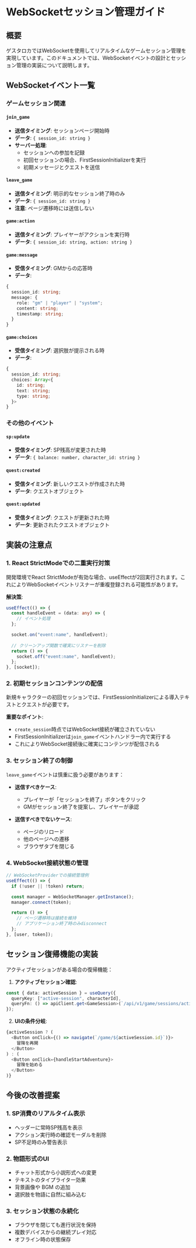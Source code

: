 # WebSocketセッション管理ガイド

## 概要
ゲスタロカではWebSocketを使用してリアルタイムなゲームセッション管理を実現しています。このドキュメントでは、WebSocketイベントの設計とセッション管理の実装について説明します。

## WebSocketイベント一覧

### ゲームセッション関連

#### `join_game`
- **送信タイミング**: セッションページ開始時
- **データ**: `{ session_id: string }`
- **サーバー処理**:
  - セッションへの参加を記録
  - 初回セッションの場合、FirstSessionInitializerを実行
  - 初期メッセージとクエストを送信

#### `leave_game`
- **送信タイミング**: 明示的なセッション終了時のみ
- **データ**: `{ session_id: string }`
- **注意**: ページ遷移時には送信しない

#### `game:action`
- **送信タイミング**: プレイヤーがアクションを実行時
- **データ**: `{ session_id: string, action: string }`

#### `game:message`
- **受信タイミング**: GMからの応答時
- **データ**: 
```typescript
{
  session_id: string;
  message: {
    role: "gm" | "player" | "system";
    content: string;
    timestamp: string;
  }
}
```

#### `game:choices`
- **受信タイミング**: 選択肢が提示される時
- **データ**: 
```typescript
{
  session_id: string;
  choices: Array<{
    id: string;
    text: string;
    type: string;
  }>
}
```

### その他のイベント

#### `sp:update`
- **受信タイミング**: SP残高が変更された時
- **データ**: `{ balance: number, character_id: string }`

#### `quest:created`
- **受信タイミング**: 新しいクエストが作成された時
- **データ**: クエストオブジェクト

#### `quest:updated`
- **受信タイミング**: クエストが更新された時
- **データ**: 更新されたクエストオブジェクト

## 実装の注意点

### 1. React StrictModeでの二重実行対策

開発環境でReact StrictModeが有効な場合、useEffectが2回実行されます。これによりWebSocketイベントリスナーが重複登録される可能性があります。

**解決策**:
```typescript
useEffect(() => {
  const handleEvent = (data: any) => {
    // イベント処理
  };

  socket.on("event:name", handleEvent);
  
  // クリーンアップ関数で確実にリスナーを削除
  return () => {
    socket.off("event:name", handleEvent);
  };
}, [socket]);
```

### 2. 初期セッションコンテンツの配信

新規キャラクターの初回セッションでは、FirstSessionInitializerによる導入テキストとクエストが必要です。

**重要なポイント**:
- `create_session`時点ではWebSocket接続が確立されていない
- FirstSessionInitializerは`join_game`イベントハンドラー内で実行する
- これによりWebSocket接続後に確実にコンテンツが配信される

### 3. セッション終了の制御

`leave_game`イベントは慎重に扱う必要があります：

- **送信すべきケース**:
  - プレイヤーが「セッションを終了」ボタンをクリック
  - GMがセッション終了を提案し、プレイヤーが承認

- **送信すべきでないケース**:
  - ページのリロード
  - 他のページへの遷移
  - ブラウザタブを閉じる

### 4. WebSocket接続状態の管理

```typescript
// WebSocketProviderでの接続管理例
useEffect(() => {
  if (!user || !token) return;

  const manager = WebSocketManager.getInstance();
  manager.connect(token);

  return () => {
    // ページ遷移時は接続を維持
    // アプリケーション終了時のみdisconnect
  };
}, [user, token]);
```

## セッション復帰機能の実装

アクティブセッションがある場合の復帰機能：

1. **アクティブセッション確認**:
```typescript
const { data: activeSession } = useQuery({
  queryKey: ["active-session", characterId],
  queryFn: () => apiClient.get<GameSession>(`/api/v1/game/sessions/active`)
});
```

2. **UIの条件分岐**:
```typescript
{activeSession ? (
  <Button onClick={() => navigate(`/game/${activeSession.id}`)}>
    冒険を再開
  </Button>
) : (
  <Button onClick={handleStartAdventure}>
    冒険を始める
  </Button>
)}
```

## 今後の改善提案

### 1. SP消費のリアルタイム表示
- ヘッダーに常時SP残高を表示
- アクション実行時の確認モーダルを削除
- SP不足時のみ警告表示

### 2. 物語形式のUI
- チャット形式から小説形式への変更
- テキストのタイプライター効果
- 背景画像や BGM の追加
- 選択肢を物語に自然に組み込む

### 3. セッション状態の永続化
- ブラウザを閉じても進行状況を保持
- 複数デバイスからの継続プレイ対応
- オフライン時の状態保存